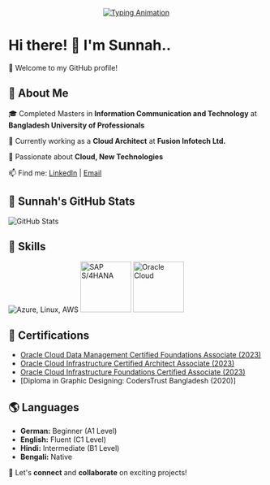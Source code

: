 <p align="center">
  <a href="https://github.com/rzsunnah">
    <img src="https://readme-typing-svg.herokuapp.com?size=24&width=600&lines=Exploring+New+Technologies!" alt="Typing Animation" />
  </a>
</p>

# Hi there! 👋 I'm Sunnah..

🌟 Welcome to my GitHub profile!  

## 🚀 About Me  
🎓 Completed Masters in **Information Communication and Technology** at **Bangladesh University of Professionals**

💼 Currently working as a **Cloud Architect** at **Fusion Infotech Ltd.**

🌱 Passionate about **Cloud, New Technologies**  

📫 Find me: [LinkedIn](https://www.linkedin.com/in/rubaiya-zahin-sunnah/) | [Email](mailto:zahinsunnah@gmail.com)
  
## 🚀 Sunnah's GitHub Stats  
<p align="left">
  <img src="https://github-readme-stats.vercel.app/api?username=rzsunnah&show_icons=true&theme=dark" alt="GitHub Stats" />
</p>

## 🚀 Skills  
<p align="left">
  <img src="https://skillicons.dev/icons?i=azure,linux,aws" alt="Azure, Linux, AWS"/>
  <img src="https://www.sap.com/dam/application/shared/logos/sap-logo-svg.svg" alt="SAP S/4HANA" width="100"/>
  <img src="https://upload.wikimedia.org/wikipedia/commons/5/50/Oracle_logo.svg" alt="Oracle Cloud" width="100"/>
</p>


## 📜 Certifications  
- [Oracle Cloud Data Management Certified Foundations Associate (2023)](https://catalog-education.oracle.com/ords/certview/sharebadge?id=3FEC9D17554B9D442076BD3EC044BE6A8547FEFA6B9E84D98DAE9C0E67A1DC73)  
- [Oracle Cloud Infrastructure Certified Architect Associate (2023)](https://catalog-education.oracle.com/ords/certview/sharebadge?id=333FCA5288A08BF99C079CAECA1A5959994DD40B7548C16E6C388A51CE09B457)  
- [Oracle Cloud Infrastructure Foundations Certified Associate (2023)](https://catalog-education.oracle.com/ords/certview/sharebadge?id=5C5F8EBDE58E06C42D519D8B9CF67E815F3864250C1E36D5579B8CF0DF10C127)
- [Diploma in Graphic Designing: CodersTrust Bangladesh (2020)]
 

## 🌎 Languages  
- **German:** Beginner (A1 Level)  
- **English:** Fluent (C1 Level)  
- **Hindi:** Intermediate (B1 Level)  
- **Bengali:** Native  

🚀 Let's **connect** and **collaborate** on exciting projects!  

